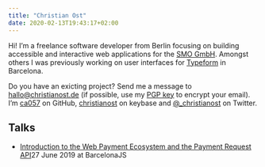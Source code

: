 ```yaml
---
title: "Christian Ost"
date: 2020-02-13T19:43:17+02:00
---
```


Hi! I’m a freelance software developer from Berlin focusing on building accessible and interactive web applications for the [SMO GmbH](https://www.smo.de/). Amongst others I was previously working on user interfaces for [Typeform](https://typeform.com) in Barcelona.

Do you have an exicting project? Send me a message to [hallo@christianost.de](mailto:hallo@christianost.de) (if possible, use my [PGP key](http://pool.sks-keyservers.net/pks/lookup?op=get&search=0x41980624AEC84355) to encrypt your email). I’m [ca057](https://github.com/ca057) on GitHub, [christianost](https://keybase.io/christianost) on keybase and [@\_christianost](https://twitter.com/_christianost) on Twitter.

## Talks

- [Introduction to the Web Payment Ecosystem and the Payment Request API](/talks/2019-06-27_bcn-js_web-payment-ecosystem.pdf)<span>27 June 2019 at BarcelonaJS</span>
